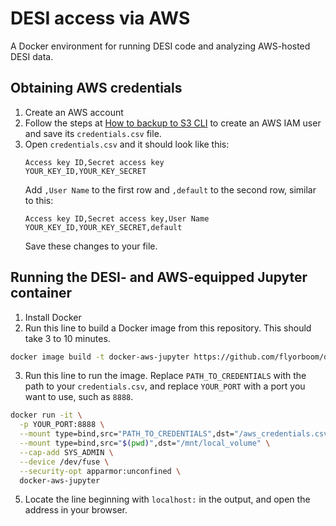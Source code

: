 # DESI access via AWS

A Docker environment for running DESI code and analyzing AWS-hosted DESI data.

## Obtaining AWS credentials 

1. Create an AWS account
2. Follow the steps at [How to backup to S3 CLI](https://aws.amazon.com/getting-started/hands-on/backup-to-s3-cli/)
   to create an AWS IAM user and save its `credentials.csv` file.
3. Open `credentials.csv` and it should look like this:
    ```csv
    Access key ID,Secret access key
    YOUR_KEY_ID,YOUR_KEY_SECRET
    ```
    Add `,User Name` to the first row and `,default` to the second row, similar to this:
    ```csv
    Access key ID,Secret access key,User Name
    YOUR_KEY_ID,YOUR_KEY_SECRET,default
    ```
    Save these changes to your file.

## Running the DESI- and AWS-equipped Jupyter container

1. Install Docker
2. Run this line to build a Docker image from this repository. This should take 3 to 10 minutes.
```bash
docker image build -t docker-aws-jupyter https://github.com/flyorboom/docker-aws-jupyter.git
```
3. Run this line to run the image. Replace `PATH_TO_CREDENTIALS` with the path to your `credentials.csv`, and replace `YOUR_PORT` with a port you want to use, such as `8888`.
```bash
docker run -it \
  -p YOUR_PORT:8888 \
  --mount type=bind,src="PATH_TO_CREDENTIALS",dst="/aws_credentials.csv",readonly \
  --mount type=bind,src="$(pwd)",dst="/mnt/local_volume" \
  --cap-add SYS_ADMIN \
  --device /dev/fuse \
  --security-opt apparmor:unconfined \
  docker-aws-jupyter
```
5. Locate the line beginning with `localhost:` in the output, and open the address in your browser.

